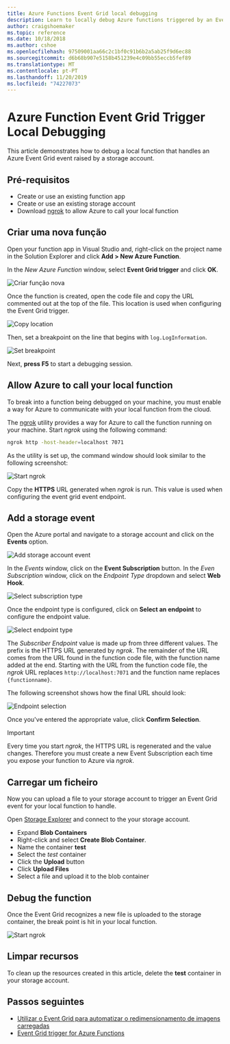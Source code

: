 ```yaml
---
title: Azure Functions Event Grid local debugging
description: Learn to locally debug Azure functions triggered by an Event Grid event
author: craigshoemaker
ms.topic: reference
ms.date: 10/18/2018
ms.author: cshoe
ms.openlocfilehash: 97509001aa66c2c1bf0c91b6b2a5ab25f9d6ec88
ms.sourcegitcommit: d6b68b907e5158b451239e4c09bb55eccb5fef89
ms.translationtype: MT
ms.contentlocale: pt-PT
ms.lasthandoff: 11/20/2019
ms.locfileid: "74227073"
---
```

# <a name="azure-function-event-grid-trigger-local-debugging"></a>Azure Function Event Grid Trigger Local Debugging

This article demonstrates how to debug a local function that handles an Azure Event Grid event raised by a storage account. 

## <a name="prerequisites"></a>Pré-requisitos

- Create or use an existing function app
- Create or use an existing storage account
- Download [ngrok](https://ngrok.com/) to allow Azure to call your local function

## <a name="create-a-new-function"></a>Criar uma nova função

Open your function app in Visual Studio and, right-click on the project name in the Solution Explorer and click **Add > New Azure Function**.

In the *New Azure Function* window, select **Event Grid trigger** and click **OK**.

![Criar função nova](./media/functions-debug-event-grid-trigger-local/functions-debug-event-grid-trigger-local-add-function.png)

Once the function is created, open the code file and copy the URL commented out at the top of the file. This location is used when configuring the Event Grid trigger.

![Copy location](./media/functions-debug-event-grid-trigger-local/functions-debug-event-grid-trigger-local-copy-location.png)

Then, set a breakpoint on the line that begins with `log.LogInformation`.

![Set breakpoint](./media/functions-debug-event-grid-trigger-local/functions-debug-event-grid-trigger-local-set-breakpoint.png)


Next, **press F5** to start a debugging session.

## <a name="allow-azure-to-call-your-local-function"></a>Allow Azure to call your local function

To break into a function being debugged on your machine, you must enable a way for Azure to communicate with your local function from the cloud.

The [ngrok](https://ngrok.com/) utility provides a way for Azure to call the function running on your machine. Start *ngrok* using the following command:

```bash
ngrok http -host-header=localhost 7071
```
As the utility is set up, the command window should look similar to the following screenshot:

![Start ngrok](./media/functions-debug-event-grid-trigger-local/functions-debug-event-grid-trigger-local-ngrok.png)

Copy the **HTTPS** URL generated when *ngrok* is run. This value is used when configuring the event grid event endpoint.

## <a name="add-a-storage-event"></a>Add a storage event

Open the Azure portal and navigate to a storage account and click on the **Events** option.

![Add storage account event](./media/functions-debug-event-grid-trigger-local/functions-debug-event-grid-trigger-local-add-event.png)

In the *Events* window, click on the **Event Subscription** button. In the *Even Subscription* window, click on the *Endpoint Type* dropdown and select **Web Hook**.

![Select subscription type](./media/functions-debug-event-grid-trigger-local/functions-debug-event-grid-trigger-local-event-subscription-type.png)

Once the endpoint type is configured, click on **Select an endpoint** to configure the endpoint value.

![Select endpoint type](./media/functions-debug-event-grid-trigger-local/functions-debug-event-grid-trigger-local-event-subscription-endpoint.png)

The *Subscriber Endpoint* value is made up from three different values. The prefix is the HTTPS URL generated by *ngrok*. The  remainder of the URL comes from the URL found in the function code file, with the function name added at the end. Starting with the URL from the function code file, the *ngrok* URL replaces `http://localhost:7071` and the function name replaces `{functionname}`.

The following screenshot shows how the final URL should look:

![Endpoint selection](./media/functions-debug-event-grid-trigger-local/functions-debug-event-grid-trigger-local-event-subscription-endpoint-selection.png)

Once you've entered the appropriate value, click **Confirm Selection**.

> [!IMPORTANT]
> Every time you start *ngrok*, the HTTPS URL is regenerated and the value changes. Therefore you must create a new Event Subscription each time you expose your function to Azure via *ngrok*.

## <a name="upload-a-file"></a>Carregar um ficheiro

Now you can upload a file to your storage account to trigger an Event Grid event for your local function to handle. 

Open [Storage Explorer](https://azure.microsoft.com/features/storage-explorer/) and connect to the your storage account. 

- Expand **Blob Containers** 
- Right-click and select **Create Blob Container**.
- Name the container **test**
- Select the *test* container
- Click the **Upload** button
- Click **Upload Files**
- Select a file and upload it to the blob container

## <a name="debug-the-function"></a>Debug the function

Once the Event Grid recognizes a new file is uploaded to the storage container, the break point is hit in your local function.

![Start ngrok](./media/functions-debug-event-grid-trigger-local/functions-debug-event-grid-trigger-local-breakpoint.png)

## <a name="clean-up-resources"></a>Limpar recursos

To clean up the resources created in this article, delete the **test** container in your storage account.

## <a name="next-steps"></a>Passos seguintes

- [Utilizar o Event Grid para automatizar o redimensionamento de imagens carregadas](../event-grid/resize-images-on-storage-blob-upload-event.md)
- [Event Grid trigger for Azure Functions](./functions-bindings-event-grid.md)
